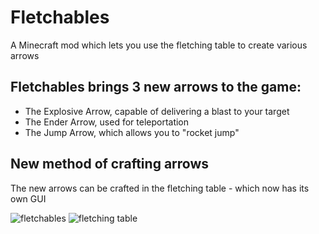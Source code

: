 # Fletchables
A Minecraft mod which lets you use the fletching table to create various arrows

## Fletchables brings 3 new arrows to the game:
- The Explosive Arrow, capable of delivering a blast to your target
- The Ender Arrow, used for teleportation
- The Jump Arrow, which allows you to "rocket jump"



## New method of crafting arrows
The new arrows can be crafted in the fletching table - which now has its own GUI

![fletchables](https://github.com/user-attachments/assets/2c7efda2-cfd4-4e78-8ee9-6f10c477b384)
![fletching table](https://github.com/user-attachments/assets/80ae6b3a-52e3-4597-9d5e-8a994b33cab4)
